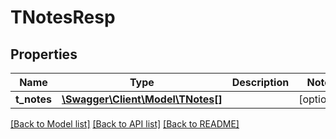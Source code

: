 # TNotesResp

## Properties
Name | Type | Description | Notes
------------ | ------------- | ------------- | -------------
**t_notes** | [**\Swagger\Client\Model\TNotes[]**](TNotes.md) |  | [optional] 

[[Back to Model list]](../README.md#documentation-for-models) [[Back to API list]](../README.md#documentation-for-api-endpoints) [[Back to README]](../README.md)


